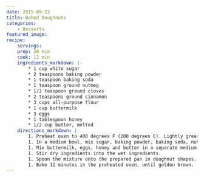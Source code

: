 ```yaml
---
date: 2015-09-23
title: Baked Doughnuts
categories:
    - Desserts
featured_image: 
recipe:
    servings: 
    prep: 20 min
    cook: 12 min
    ingredients_markdown: |-
        * 1 cup white sugar
        * 2 teaspoons baking powder
        * 1 teaspoon baking soda
        * 1 teaspoon ground nutmeg
        * 1/2 teaspoon ground cloves
        * 2 teaspoons ground cinnamon
        * 3 cups all-purpose flour
        * 1 cup buttermilk
        * 3 eggs
        * 1 tablespoon honey
        * 1/2 cup butter, melted
    directions_markdown: |-
        1. Preheat oven to 400 degrees F (200 degrees C). Lightly grease a baking sheet, or donut baking pan.
        1. In a medium bowl, mix sugar, baking powder, baking soda, nutmeg, cloves, cinnamon and flour.
        1. Mix buttermilk, eggs, honey and butter in a separate medium bowl
        1. Stir dry ingredients into the wet ingredients.
        1. Spoon the mixture onto the prepared pan in doughnut shapes.
        1. Bake 12 minutes in the preheated oven, until golden brown.
---
```


